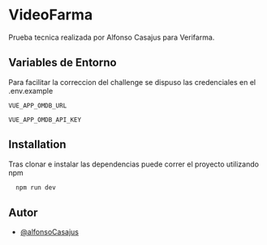 
# VideoFarma

Prueba tecnica realizada por Alfonso Casajus para Verifarma.



## Variables de Entorno

Para facilitar la correccion del challenge se dispuso las credenciales en el .env.example

`VUE_APP_OMDB_URL`

`VUE_APP_OMDB_API_KEY`


## Installation

Tras clonar e instalar las dependencias puede correr el proyecto utilizando npm

```bash
  npm run dev
```
    
## Autor

- [@alfonsoCasajus](https://www.github.com/AlfonsoCasajus)

